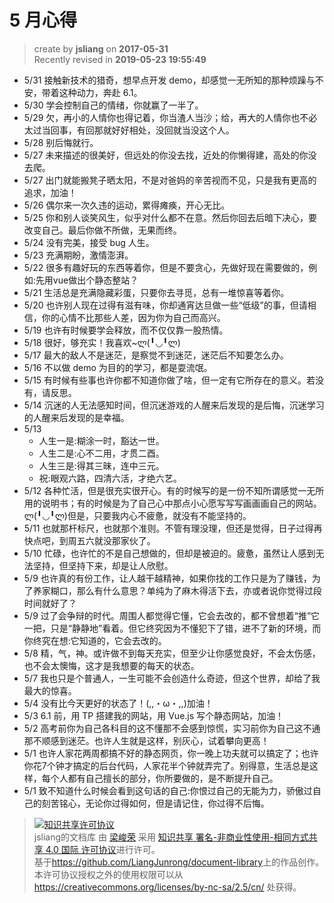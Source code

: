 5 月心得
===

> create by **jsliang** on **2017-05-31**  
> Recently revised in **2019-05-23 19:55:49**

* 5/31 接触新技术的猎奇，想早点开发 demo，却感觉一无所知的那种烦躁与不安，带着这种动力，奔赴 6.1。  
* 5/30 学会控制自己的情绪，你就赢了一半了。  
* 5/29 欠，再小的人情你也得记着，你当渣人当沙；给，再大的人情你也不必太过当回事，有回那就好好相处，没回就当没这个人。  
* 5/28 别后悔就行。  
* 5/27 未来描述的很美好，但远处的你没去找，近处的你懒得建，高处的你没去爬。  
* 5/27 出门就能搬凳子晒太阳，不是对爸妈的辛苦视而不见，只是我有更高的追求，加油！  
* 5/26 偶尔来一次久违的运动，累得瘫痪，开心无比。  
* 5/25 你和别人谈笑风生，似乎对什么都不在意。然后你回去后暗下决心，要改变自己。最后你做不所做，无果而终。  
* 5/24 没有完美，接受 bug 人生。  
* 5/23 充满期盼，激情澎湃。  
* 5/22 很多有趣好玩的东西等着你，但是不要贪心，先做好现在需要做的，例如:先用vue做出个静态整站？  
* 5/21 生活总是充满隐藏彩蛋，只要你去寻觅，总有一堆惊喜等着你。  
* 5/20 也许别人现在过得有滋有味，你却通宵达旦做一些“低级”的事，但请相信，你的心情不比那些人差，因为你为自己而高兴。  
* 5/19 也许有时候要学会释放，而不仅仅靠一股热情。  
* 5/18 很好，够充实！我喜欢~ლ(╹◡╹ლ)  
* 5/17 最大的敌人不是迷茫，是察觉不到迷茫，迷茫后不知要怎么办。  
* 5/16 不以做 demo 为目的的学习，都是耍流氓。  
* 5/15 有时候有些事也许你都不知道你做了啥，但一定有它所存在的意义。若没有，请反思。  
* 5/14 沉迷的人无法感知时间，但沉迷游戏的人醒来后发现的是后悔，沉迷学习的人醒来后发现的是幸福。  
* 5/13   
  * 人生一是:糊涂一时，豁达一世。  
  * 人生二是:心不二用，才贯二酉。  
  * 人生三是:得其三昧，连中三元。  
  * 祝:眼观六路，四清六活，才绝六艺。  
* 5/12 各种忙活，但是很充实很开心。有的时候写的是一份不知所谓感觉一无所用的说明书；有的时候是为了自己心中那点小心愿写写写画画画自己的网站。ლ(╹◡╹ლ)但是，只要我内心不疲惫，就没有不能坚持的。  
* 5/11 也就那杆标尺，也就那个准则。不管有理没理，但还是觉得，日子过得再快点吧，到周五六就没那家伙了。  
* 5/10 忙碌，也许忙的不是自己想做的，但却是被迫的。疲惫，虽然让人感到无法坚持，但坚持下来，却是让人欣慰。  
* 5/9 也许真的有份工作，让人越干越精神，如果你找的工作只是为了赚钱，为了养家糊口，那么有什么意思？单纯为了麻木得活下去，亦或者说你觉得过段时间就好了？  
* 5/9 过了会争辩的时代。周围人都觉得它懂，它会去改的，都不曾想着“推”它一把，只是“静静地”看着。但它终究因为不懂犯下了错，进不了新的环境，而你终究在想:它知道的，它会去改的。  
* 5/8 精，气，神。或许做不到每天充实，但至少让你感觉良好，不会太伤感，也不会太懊悔，这才是我想要的每天的状态。  
* 5/7 我也只是个普通人，一生可能不会创造什么奇迹，但这个世界，却给了我最大的惊喜。  
* 5/4 没有比今天更好的状态了！(,,・ω・,,)加油！  
* 5/3 6.1 前，用 TP 搭建我的网站，用 Vue.js 写个静态网站，加油！  
* 5/2 高考前你为自己各科目的这不懂那不会感到惊慌，实习前你为自己这不通那不顺感到迷茫。也许人生就是这样，别灰心，试着攀向更高！  
* 5/1 也许人家花两周都搞不好的静态网页，你一晚上功夫就可以搞定了；也许你花7个钟才搞定的后台代码，人家花半个钟就弄完了。别得意，生活总是这样，每个人都有自己擅长的部分，你所要做的，是不断提升自己。  
* 5/1 致不知道什么时候会看到这句话的自己:你恨过自己的无能为力，骄傲过自己的刻苦铭心，无论你过得如何，但是请记住，你过得不后悔。  

> <a rel="license" href="http://creativecommons.org/licenses/by-nc-sa/4.0/"><img alt="知识共享许可协议" style="border-width:0" src="https://i.creativecommons.org/l/by-nc-sa/4.0/88x31.png" /></a><br /><span xmlns:dct="http://purl.org/dc/terms/" property="dct:title">jsliang的文档库</span> 由 <a xmlns:cc="http://creativecommons.org/ns#" href="https://github.com/LiangJunrong/document-library" property="cc:attributionName" rel="cc:attributionURL">梁峻荣</a> 采用 <a rel="license" href="http://creativecommons.org/licenses/by-nc-sa/4.0/">知识共享 署名-非商业性使用-相同方式共享 4.0 国际 许可协议</a>进行许可。<br />基于<a xmlns:dct="http://purl.org/dc/terms/" href="https://github.com/LiangJunrong/document-library" rel="dct:source">https://github.com/LiangJunrong/document-library</a>上的作品创作。<br />本许可协议授权之外的使用权限可以从 <a xmlns:cc="http://creativecommons.org/ns#" href="https://creativecommons.org/licenses/by-nc-sa/2.5/cn/" rel="cc:morePermissions">https://creativecommons.org/licenses/by-nc-sa/2.5/cn/</a> 处获得。